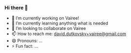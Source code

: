### Hi there 👋
- 🔭 I’m currently working on Vairee!
- 🌱 I’m currently learning anything what is needed
- 👯 I’m looking to collaborate on Vairee
- 📫 How to reach me: david.dutkovsky+vairee@gmail.com
- 😄 Pronouns: ...
- ⚡ Fun fact: ...
